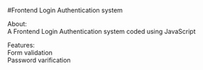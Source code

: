 #Frontend Login Authentication system

About:	
A Frontend Login Authentication system coded using JavaScript	

Features:	
Form validation   
Password varification

